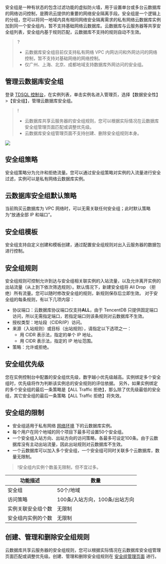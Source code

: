 安全组是一种有状态的包含过滤功能的虚拟防火墙，用于设置单台或多台云数据库的网络访问控制，是腾讯云提供的重要的网络安全隔离手段。安全组是一个逻辑上的分组，您可以将同一地域内具有相同网络安全隔离需求的私有网络云数据库实例加到同一个安全组内，暂不支持基础网络云数据库。云数据库与云服务器等共享安全组列表，安全组内基于规则匹配，云数据库不支持的规则自动不生效。

>?
>- 云数据库安全组目前仅支持私有网络 VPC 内网访问和外网访问的网络控制，暂不支持对基础网络的网络控制。
>- 仅广州、上海、北京、成都地域支持数据库外网访问的安全组。

## 管理云数据库安全组
登录 [TDSQL 控制台](https://console.cloud.tencent.com/dcdb)，在实例列表，单击实例名进入管理页，选择【数据安全性】>【安全组】，管理云数据库安全组。
>!
>- 云数据库共享云服务器的安全组规则，您可以根据实际情况在云数据库安全组管理页面匹配或调整优先级。
>- 云数据库安全组管理页面不支持创建、删除安全组规则本身。
> 
![](https://main.qcloudimg.com/raw/29be2ecacf26245b65ef45e703b910de.png)

## 安全组策略
安全组策略分为允许和拒绝流量。您可以通过安全组策略对实例的入流量进行安全过滤，实例可以是私有网络云数据库实例。

## 云数据库安全组默认策略
当前购买云数据库为 VPC 网络时，可以无需关联任何安全组；此时默认策略为“放通全部 IP 和端口”。

## 安全组模板
安全组支持自定义创建和模板创建，通过配置安全组规则对出入云服务器的数据包进行控制。

## 安全组规则
安全组规则可控制允许到达与安全组相关联实例的入站流量，以及允许离开实例的出站流量（从上到下依次筛选规则）。默认情况下，新建安全组将 All Drop （拒绝）所有流量。您可以随时修改安全组的规则，新规则保存后立即生效。
对于安全组的每条规则，有以下几项内容：
- 协议端口：云数据库协议端口仅支持**ALL**，由于 TencentDB 只提供固定端口访问，所以无需指定端口，若指定端口则该条规则对云数据库不生效。
- 授权类型：地址段（CIDR/IP）访问。
- 来源（入站规则）或目标（出站规则），请指定以下选项之一：
    - 用 CIDR 表示法，指定的单个 IP 地址。
    - 用 CIDR 表示法，指定的 IP 地址范围。
- 策略：允许或拒绝。

## 安全组优先级
您在实例控制台中配置的安全组优先级，数字越小优先级越高。实例绑定多个安全组时，优先级将作为判断该实例总的安全规则的评估依据。
另外，如果实例绑定的多个安全组的最后一条策略是【ALL Traffic 拒绝】，那么除了优先级最低的安全组，其它安全组的最后一条策略【ALL Traffic 拒绝】将失效。

## 安全组的限制
- 安全组适用于私有网络 [网络环境](/doc/product/213/5227) 下的云数据库实例。
- 每个用户在同个地域的同个项目下最多可设置50个安全组。
- 一个安全组入站方向、出站方向的访问策略，各最多可设定100条。由于云数据库没有主动出站流量，因此出站规则对云数据库不生效。
- 一个云数据库可以加入多个安全组，一个安全组可同时关联多个云数据库，数量无限制。

>!安全组内实例个数虽无限制，但不宜过多。

| 功能描述 | 数量 | 
|---------|---------|
| 安全组 | 50个/地域 |
| 访问策略 | 100条/入站方向，100条/出站方向 |
| 实例关联安全组个数 | 无限制 |
| 安全组内实例的个数| 无限制 |

## 创建、管理和删除安全组规则
云数据库共享云服务器的安全组规则，您可以根据实际情况在云数据库安全组管理页面匹配或调整优先级。创建、管理和删除安全组规则在 [安全组管理页面](https://console.cloud.tencent.com/cvm/securitygroup) 进行。
